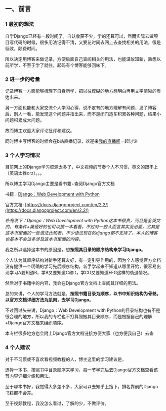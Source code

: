## 一、前言

###  1 最初的想法
自学Django已经有一段时间了，自认收获不少，学的还算可以，然而实际去做项目写代码的时候，很多用法记得不清，又要花时间去网上去查找相关的用法，很是低效，颇费时间。

所以决定用博客来做记录，方便后面自己查阅相关的用法，也能温故知新，熟悉以前所学，不至于学了就往，起码有个博客能够回味下。

###  2 进一步的考量
记录博客一方面能够梳理下自身所学，把以往模糊的地方想明白再用文字清晰的表达出来。

另一方面也能和大家交流个人学习心得，说不定有的地方理解有问题，发了博客后，别人一看，能发现这个问题并指出来，而不是闭门造车积累各种问题，结果小问题积累成大问题。

故而博主欢迎大家评论批评和建议。

同时博主写博客的时候会在b站直播记录，欢迎来[我的直播间](https://live.bilibili.com/13337214)一起讨论

###  3 个人学习情况
目前网上的Django学习资源太多了，中文视频的节奏个人不习惯，英文的跟不上（英语太挫orz）。。。

所以博主学习Django主要是看书籍+查阅Django官方文档

书籍：[Django：Web Development with Python](https://book.douban.com/subject/27007360/)

官方文档:  [https://docs.djangoproject.com/en/2.2/](https://docs.djangoproject.com/en/2.2/)

*补充说下：*Django：Web Development with Python*这本书很贵，而且是全英文的。有条件+英语好的也可以搞一本看看。不过对一般人而言其实没必要，尤其是这本书里面的一些语法比较老，不少语法现在的django都不支持了。本人的博客也基本不会过多涉及这本书里面的内容。*

我之所以选择这本书的原因是，想**按照其目录的顺序结构来学习Django**。

个人认为其顺序结构对新手还算友好，有一定引导作用的，因为个人感觉官方文档没有提供一个明确的学习先后顺序结构，新手学起来不知道从哪里开始，很容易出现学习A要知道B，学B又要知道C和D，学CD又要知道EFG这样的劝退情况。

然后对于书籍中的内容，我会在Django官方文档上查阅其详细的用法。

总的来讲，个人的学习方法就是，**按照书籍目录为顺序，以书中知识结构为骨骼，以官方文档详细方法为肌肉，去学习Django**。

不过回过头来讲，Django：Web Development with Python的目录结构也有不是很合理的地方，所以我的专栏也不打算照搬其目录顺序，而是根据自己的理解+Django官方文档来组织顺序。

本专栏很多地方也会附上Django官方文档链接方便大家（也方便我自己）去查

###  4 个人建议
对于不习惯或不喜欢看视频教程的人，博主这里的学习建议是，

选择一本书，按照书中目录顺序来学习，每一节学完后去Django官方文档查看该节内容详细介绍和用法。

至于哪本书好，我觉得大多差不多，大家可以去知乎上搜下，排名靠前的Django书籍都不会差。

至于视频教程，我没怎么看过，了解的少，不做评价。
